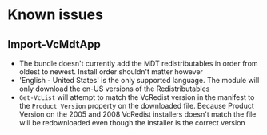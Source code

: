 # Known issues

## Import-VcMdtApp

* The bundle doesn't currently add the MDT redistributables in order from oldest to newest. Install order shouldn't matter however
* 'English - United States' is the only supported language. The module will only download the en-US versions of the Redistributables
* `Get-VcList` will attempt to match the VcRedist version in the manifest to the `Product Version` property on the downloaded file. Because Product Version on the 2005 and 2008 VcRedist installers doesn't match the file will be redownloaded even though the installer is the correct version
